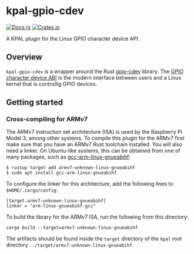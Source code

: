 # kpal-gpio-cdev

[![Docs.rs](https://docs.rs/kpal-gpio-cdev/badge.svg)](https://docs.rs/kpal-gpio-cdev)
[![Crates.io](https://img.shields.io/crates/v/kpal-gpio-cdev)](https://crates.io/crates/kpal-gpio-cdev)

A KPAL plugin for the Linux GPIO character device API.

## Overview

`kpal-gpio-cdev` is a wrapper around the Rust
[gpio-cdev](https://github.com/rust-embedded/gpio-cdev) library. The [GPIO character device
ABI](https://www.kernel.org/doc/Documentation/ABI/testing/gpio-cdev) is the modern interface
between users and a Linux kernel that is controllig GPIO devices.

## Getting started

### Cross-compiling for ARMv7

The ARMv7 instruction set architecture (ISA) is used by the Raspberry Pi Model 3, among other
systems. To compile this plugin for the ARMv7 first make sure that you have an ARMv7 Rust toolchain
installed. You will also need a linker. On Ubuntu-like systems, this can be obtained from one of
many packages, such as
[gcc-arm-linux-gnueabihf](https://packages.ubuntu.com/bionic/devel/gcc-arm-linux-gnueabihf):

```console
$ rustup target add armv7-unknown-linux-gnueabihf
$ sudo apt install gcc-arm-linux-gnueabihf
```

To configure the linker for this architecture, add the following lines to `$HOME/.cargo/config`:

```
[target.armv7-unknown-linux-gnueabihf]
linker = "arm-linux-gnueabihf-gcc"
```

To build the library for the ARMv7 ISA, run the following from this directory:

```console
cargo build --target=armv7-unknown-linux-gnueabihf
```

The artifacts should be found inside the `target` directory of the `kpal` root directory
`../target/armv7-unknown-linux-gnueabihf`.
